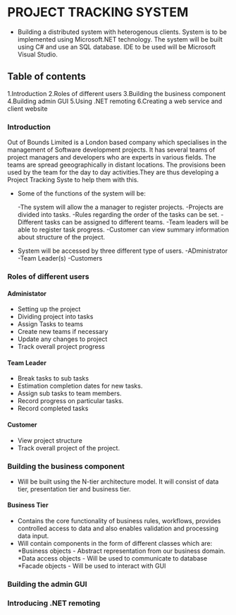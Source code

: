# PROJECT TRACKING SYSTEM

- Building a distributed system with heterogenous clients. System is to be implemented using Microsoft.NET technology. The system will be built using C# and use an SQL database. IDE to be used will be Microsoft Visual Studio.

## Table of contents

1.Introduction
2.Roles of different users
3.Building the business component
4.Building admin GUI
5.Using .NET remoting
6.Creating a web service and client website

### Introduction

Out of Bounds Limited is a London based company which specialises in the management of Software development projects. It has several teams of project managers and developers who are experts in various fields. The teams are spread geeographically in distant locations. The provisions been used by the team for the day to day activities.They are thus developing a Project Tracking Syste to help them with this.

- Some of the functions of the system will be:

  -The system will allow the a manager to register projects.
  -Projects are divided into tasks.
  -Rules regarding the order of the tasks can be set.
  -Different tasks can be assigned to different teams.
  -Team leaders will be able to register task progress.
  -Customer can view summary information about structure of the project.

- System will be accessed by three different type of users.
    -ADministrator
    -Team Leader(s)
    -Customers

### Roles of different users

#### Administator

- Setting up the project
- Dividing project into tasks
- Assign Tasks to teams
- Create new teams if necessary
- Update any changes to project
- Track overall project progress

#### Team Leader

- Break tasks to sub tasks
- Estimation completion dates for new tasks.
- Assign sub tasks to team members.
- Record progress on particular tasks.
- Record completed tasks

#### Customer

- View project structure
- Track overall project of the project.

### Building the business component

- Will be built using the N-tier architecture model. It will consist of data tier, presentation tier and business tier.

#### Business Tier

- Contains the core functionality of business rules, workflows, provides controlled access to data and also enables validation and processing data input.
- Will contain components in the form of different classes which are:
  *Business objects - Abstract representation from our business domain.
  *Data access objects - Will be used to communicate to database
  *Facade objects - Will be used to interact with GUI

### Building the admin GUI

### Introducing .NET remoting
